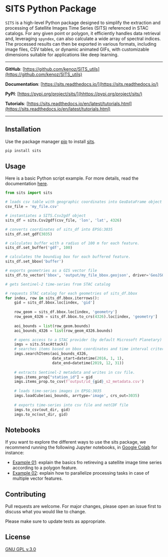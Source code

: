 # SITS Python Package

``SITS`` is a high-level Python package designed to simplify the extraction and processing of Satellite Images Time Series (SITS) referenced in STAC catalogs. For any given point or polygon, it efficiently handles data retrieval and, leveraging ``spyndex``, can also calculate a wide array of spectral indices. The processed results can then be exported in various formats, including image files, CSV tables, or dynamic animated GIFs, with customizable dimensions suitable for applications like deep learning.

---

**GitHub**: [https://github.com/kenoz/SITS_utils](https://github.com/kenoz/SITS_utils)

**Documentation**: [https://sits.readthedocs.io/](https://sits.readthedocs.io/)

**PyPI**: [https://pypi.org/project/sits/](hhttps://pypi.org/project/sits/)

**Tutorials**: [https://sits.readthedocs.io/en/latest/tutorials.html](https://sits.readthedocs.io/en/latest/tutorials.html)

---

## Installation

Use the package manager [pip](https://pip.pypa.io/en/stable/) to install [sits](https://pypi.org/project/sits/).

```bash
pip install sits
```

## Usage

Here is a basic Python script example. For more details, read the documentation [here](https://sits.readthedocs.io/en/latest/index.html).

```python
from sits import sits

# loads csv table with geographic coordinates into GeoDataFrame object
csv_file = 'my_file.csv'

# instantiates a SITS.Csv2gdf object
sits_df = sits.Csv2gdf(csv_file, 'lon', 'lat', 4326)

# converts coordinates of sits_df into EPSG:3035 
sits_df.set_gdf(3035)

# calculates buffer with a radius of 100 m for each feature.
sits_df.set_buffer('gdf', 100)

# calculates the boundiug box for each buffered feature.
sits_df.set_bbox('buffer')

# exports geometries as a GIS vector file
sits_df.to_vector('bbox', 'output/my_file_bbox.geojson', driver='GeoJSON')

# gets Sentinel-2 time-series from STAC catalog

# requests STAC catalog for each geometries of sits_df.bbox
for index, row in sits_df.bbox.iterrows():
    gid = sits_df.bbox.loc[index, 'gid']
    
    row_geom = sits_df.bbox.loc[index, 'geometry']
    row_geom_4326 = sits_df.bbox.to_crs(4326).loc[index, 'geometry']
    
    aoi_bounds = list(row_geom.bounds)
    aoi_bounds_4326 = list(row_geom_4326.bounds)

    # opens access to a STAC provider (by default Microsoft Planetary)
    imgs = sits.StacAttack()
    # searches items based on bbox coordinates and time interval criteria
    imgs.searchItems(aoi_bounds_4326, 
                     date_start=datetime(2016, 1, 1), 
                     date_end=datetime(2019, 12, 31))
    
    # extracts Sentinel-2 metadata and writes in csv file.
    imgs.items_prop["station_id"] = gid
    imgs.items_prop.to_csv(f'output/id_{gid}_s2_metadata.csv')
    
    # loads time-series images in EPSG:3035
    imgs.loadCube(aoi_bounds, arrtype='image', crs_out=3035)
    
    # exports time-series into csv file and netCDF file
    imgs.to_csv(out_dir, gid)
    imgs.to_nc(out_dir, gid)
```

## Notebooks

If you want to explore the different ways to use the sits package, we recommend running the following Jupyter notebooks, in [Google Colab](https://colab.research.google.com/) for instance:

- [Example 01](https://github.com/kenoz/SITS_utils/blob/main/docs/source/tutorials/colab_sits_ex01.ipynb): explain the basics fro retireving a satellite image time series according to a polygon feature.
- [Example 02](https://github.com/kenoz/SITS_utils/blob/main/docs/source/tutorials/colab_sits_ex02.ipynb): explain how to parallelize processing tasks in case of multiple vector features. 


## Contributing

Pull requests are welcome. For major changes, please open an issue first
to discuss what you would like to change.

Please make sure to update tests as appropriate.

## License

[GNU GPL v.3.0](LICENSE)